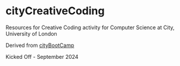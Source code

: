 # cityCreativeCoding

Resources for Creative Coding activity for Computer Science at City, University of London

Derived from [cityBootCamp](https://github.com/jsndyks/cityBootCamp/tree/master)

Kicked Off - September 2024
